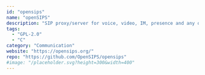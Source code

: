 ```yaml
---
id: "opensips"
name: "openSIPS"
description: "SIP proxy/server for voice, video, IM, presence and any other SIP extensions."
tags:
  - "GPL-2.0"
  - "C"
category: "Communication"
website: "https://opensips.org/"
repo: "https://github.com/OpenSIPS/opensips"
#image: "/placeholder.svg?height=300&width=400"
---
```


